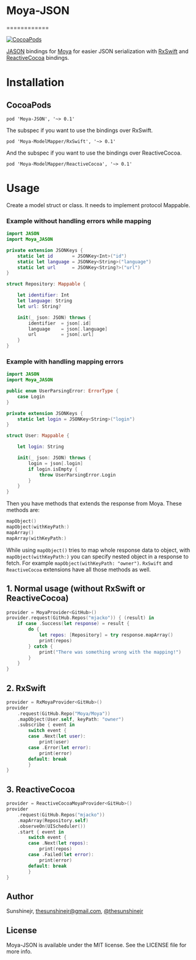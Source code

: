 # Moya-JSON
============

[![CocoaPods](https://img.shields.io/cocoapods/v/Moya-ModelMapper.svg)](https://github.com/DroidsOnRoids/Moya-JASON)

[JASON](https://github.com/delba/JASON) bindings for
[Moya](https://github.com/Moya/Moya) for easier JSON serialization with [RxSwift](https://github.com/ReactiveX/RxSwift) and [ReactiveCocoa](https://github.com/ReactiveCocoa/ReactiveCocoa) bindings.

# Installation

## CocoaPods

```
pod 'Moya-JSON', '~> 0.1'
```

The subspec if you want to use the bindings over RxSwift.
```
pod 'Moya-ModelMapper/RxSwift', '~> 0.1'
```

And the subspec if you want to use the bindings over ReactiveCocoa.
```
pod 'Moya-ModelMapper/ReactiveCocoa', '~> 0.1'
```

# Usage

Create a model struct or class. It needs to implement protocol Mappable.

### Example without handling errors while mapping

```swift
import JASON
import Moya_JASON

private extension JSONKeys {
    static let id       = JSONKey<Int>("id")
    static let language = JSONKey<String>("language")
    static let url      = JSONKey<String?>("url")
}

struct Repository: Mappable {

    let identifier: Int
    let language: String
    let url: String?

    init(_ json: JSON) throws {
        identifier  = json[.id]
        language    = json[.language]
        url         = json[.url]
    }
}
```

### Example with handling mapping errors
```swift
import JASON
import Moya_JASON

public enum UserParsingError: ErrorType {
    case Login
}

private extension JSONKeys {
    static let login = JSONKey<String>("login")
}

struct User: Mappable {

    let login: String

    init(_ json: JSON) throws {
        login = json[.login]
        if login.isEmpty {
            throw UserParsingError.Login
        }
    }
}
```

Then you have methods that extends the response from Moya. These methods are:
```swift
mapObject()
mapObject(withKeyPath:)
mapArray()
mapArray(withKeyPath:)
```

While using `mapObject()` tries to map whole response data to object,
with `mapObject(withKeyPath:)` you can specify nested object in a response to
fetch. For example `mapObject(withKeyPath: "owner")`. `RxSwift` and `ReactiveCocoa` extensions have all those methods as well.

## 1. Normal usage (without RxSwift or ReactiveCocoa)

```swift
provider = MoyaProvider<GitHub>()
provider.request(GitHub.Repos("mjacko")) { (result) in
    if case .Success(let response) = result {
        do {
            let repos: [Repository] = try response.mapArray()
            print(repos)
        } catch {
            print("There was something wrong with the mapping!")
        }
    }
}
```

## 2. RxSwift
```swift
provider = RxMoyaProvider<GitHub>()
provider
    .request(GitHub.Repo("Moya/Moya"))
    .mapObject(User.self, keyPath: "owner")
    .subscribe { event in
        switch event {
        case .Next(let user):
            print(user)
        case .Error(let error):
            print(error)
        default: break
        }
}
```

## 3. ReactiveCocoa
```swift
provider = ReactiveCocoaMoyaProvider<GitHub>()
provider
    .request(GitHub.Repos("mjacko"))
    .mapArray(Repository.self)
    .observeOn(UIScheduler())
    .start { event in
        switch event {
        case .Next(let repos):
            print(repos)
        case .Failed(let error):
            print(error)
        default: break
        }
}
```

## Author

Sunshinejr, thesunshinejr@gmail.com, <a href="https://twitter.com/thesunshinejr">@thesunshinejr</a>

## License

Moya-JSON is available under the MIT license. See the LICENSE file for more info.
